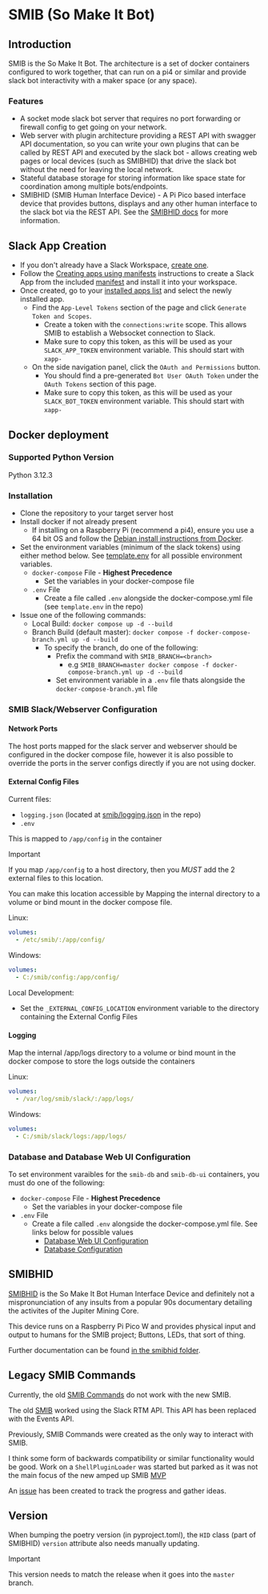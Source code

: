# SMIB (So Make It Bot)
## Introduction
SMIB is the So Make It Bot. The architecture is a set of docker containers configured to work together, that can run on a pi4 or similar and provide slack bot interactivity with a maker space (or any space).

### Features
- A socket mode slack bot server that requires no port forwarding or firewall config to get going on your network.
- Web server with plugin architecture providing a REST API with swagger API documentation, so you can write your own plugins that can be called by REST API and executed by the slack bot - allows creating web pages or local devices (such as SMIBHID) that drive the slack bot without the need for leaving the local network.
- Stateful database storage for storing information like space state for coordination among multiple bots/endpoints.
- SMIBHID (SMIB Human Interface Device) - A Pi Pico based interface device that provides buttons, displays and any other human interface to the slack bot via the REST API. See the [SMIBHID docs](smibhid/README.md) for more information.

## Slack App Creation
- If you don't already have a Slack Workspace, [create one](https://slack.com/get-started?entry_point=help_center#/createnew).
- Follow the [Creating apps using manifests](https://api.slack.com/reference/manifests#creating_apps) instructions to create a Slack App from the included [manifest](manifest.yaml) and install it into your workspace.
- Once created, go to your [installed apps list](https://api.slack.com/apps) and select the newly installed app.
  - Find the `App-Level Tokens` section of the page and click `Generate Token and Scopes`.
    - Create a token with the `connections:write` scope. This allows SMIB to establish a Websocket connection to Slack.
    - Make sure to copy this token, as this will be used as your `SLACK_APP_TOKEN` environment variable. This should start with `xapp-`
  - On the side navigation panel, click the `OAuth and Permissions` button.
    - You should find a pre-generated `Bot User OAuth Token` under the `OAuth Tokens` section of this page.
    - Make sure to copy this token, as this will be used as your `SLACK_BOT_TOKEN` environment variable. This should start with `xapp-`

## Docker deployment
### Supported Python Version
Python 3.12.3

### Installation
- Clone the repository to your target server host
- Install docker if not already present
  - If installing on a Raspberry Pi (recommend a pi4), ensure you use a 64 bit OS and follow the [Debian install instructions from Docker](https://docs.docker.com/engine/install/debian/).
- Set the environment variables (minimum of the slack tokens) using either method below. See [template.env](template.env) for all possible environment variables.
  - `docker-compose` File - **Highest Precedence**
    - Set the variables in your docker-compose file
  - `.env` File
    - Create a file called `.env` alongside the docker-compose.yml file (see `template.env` in the repo)
- Issue one of the following commands:
  - Local Build: `docker compose up -d --build`
  - Branch Build (default master): `docker compose -f docker-compose-branch.yml up -d --build`
    - To specify the branch, do one of the following:
      - Prefix the command with `SMIB_BRANCH=<branch>`
        - e.g `SMIB_BRANCH=master docker compose -f docker-compose-branch.yml up -d --build`
      - Set environment variable in a `.env` file thats alongside the `docker-compose-branch.yml` file


### SMIB Slack/Webserver Configuration

#### Network Ports
The host ports mapped for the slack server and webserver should be configured in the docker compose file, however it is also possible to override the ports in the server configs directly if you are not using docker.

#### External Config Files
Current files:
- `logging.json` (located at [smib/logging.json](smib/logging.json) in the repo)
- `.env`

This is mapped to `/app/config` in the container

> [!IMPORTANT]
> If you map `/app/config` to a host directory, then you *MUST* add the 2 external files to this location.

You can make this location accessible by Mapping the internal directory to a volume or bind mount in the docker compose file.

Linux:
```yaml
volumes:
  - /etc/smib/:/app/config/
```

Windows:
```yaml
volumes:
  - C:/smib/config:/app/config/
```

Local Development:
- Set the `_EXTERNAL_CONFIG_LOCATION` environment variable to the directory containing the External Config Files

#### Logging
Map the internal /app/logs directory to a volume or bind mount in the docker compose to store the logs outside the containers

Linux:
```yaml
volumes:
  - /var/log/smib/slack/:/app/logs/
```

Windows:
```yaml
volumes:
  - C:/smib/slack/logs:/app/logs/
```

### Database and Database Web UI Configuration
To set environment varaibles for the `smib-db` and `smib-db-ui` containers, you must do one of the following:
  - `docker-compose` File - **Highest Precedence**
    - Set the variables in your docker-compose file
  - `.env` File
    - Create a file called `.env` alongside the docker-compose.yml file. See links below for possible values
      - [Database Web UI Configuration](https://github.com/mongo-express/mongo-express)
      - [Database Configuration](https://hub.docker.com/_/mongo)

## SMIBHID
[SMIBHID](smibhid/README.md) is the So Make It Bot Human Interface Device and definitely not a mispronunciation of any insults from a popular 90s documentary detailing the activites of the Jupiter Mining Core.

This device runs on a Raspberry Pi Pico W and provides physical input and output to humans for the SMIB project; Buttons, LEDs, that sort of thing.

Further documentation can be found [in the smibhid folder](smibhid/).

## Legacy SMIB Commands
Currently, the old [SMIB Commands](https://github.com/somakeit/smib-commands) do not work with the new SMIB.

The old [SMIB](https://github.com/somakeit/smib-old) worked using the Slack RTM API. This API has been replaced with the Events API. 

Previously, SMIB Commands were created as the only way to interact with SMIB.

I think some form of backwards compatibility or similar functionality would be good. Work on a `ShellPluginLoader` was started but parked as it was not the main focus of the new amped up SMIB [MVP](https://en.wikipedia.org/wiki/Minimum_viable_product)

An [issue](https://github.com/somakeit/smib/issues/83) has been created to track the progress and gather ideas.

## Version
When bumping the poetry version (in pyproject.toml), the `HID` class (part of SMIBHID) `version` attribute also needs manually updating.

> [!IMPORTANT]
> This version needs to match the release when it goes into the `master` branch. 
